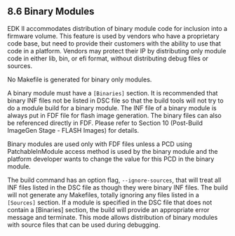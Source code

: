 <!--- @file
  8.6 Binary Modules

  Copyright (c) 2008-2017, Intel Corporation. All rights reserved.<BR>

  Redistribution and use in source (original document form) and 'compiled'
  forms (converted to PDF, epub, HTML and other formats) with or without
  modification, are permitted provided that the following conditions are met:

  1) Redistributions of source code (original document form) must retain the
     above copyright notice, this list of conditions and the following
     disclaimer as the first lines of this file unmodified.

  2) Redistributions in compiled form (transformed to other DTDs, converted to
     PDF, epub, HTML and other formats) must reproduce the above copyright
     notice, this list of conditions and the following disclaimer in the
     documentation and/or other materials provided with the distribution.

  THIS DOCUMENTATION IS PROVIDED BY TIANOCORE PROJECT "AS IS" AND ANY EXPRESS OR
  IMPLIED WARRANTIES, INCLUDING, BUT NOT LIMITED TO, THE IMPLIED WARRANTIES OF
  MERCHANTABILITY AND FITNESS FOR A PARTICULAR PURPOSE ARE DISCLAIMED. IN NO
  EVENT SHALL TIANOCORE PROJECT  BE LIABLE FOR ANY DIRECT, INDIRECT, INCIDENTAL,
  SPECIAL, EXEMPLARY, OR CONSEQUENTIAL DAMAGES (INCLUDING, BUT NOT LIMITED TO,
  PROCUREMENT OF SUBSTITUTE GOODS OR SERVICES; LOSS OF USE, DATA, OR PROFITS;
  OR BUSINESS INTERRUPTION) HOWEVER CAUSED AND ON ANY THEORY OF LIABILITY,
  WHETHER IN CONTRACT, STRICT LIABILITY, OR TORT (INCLUDING NEGLIGENCE OR
  OTHERWISE) ARISING IN ANY WAY OUT OF THE USE OF THIS DOCUMENTATION, EVEN IF
  ADVISED OF THE POSSIBILITY OF SUCH DAMAGE.

-->

## 8.6 Binary Modules

EDK II accommodates distribution of binary module code for inclusion into a
firmware volume. This feature is used by vendors who have a proprietary code
base, but need to provide their customers with the ability to use that code in
a platform. Vendors may protect their IP by distributing only module code in
either lib, bin, or efi format, without distributing debug files or sources.

No Makefile is generated for binary only modules.

A binary module must have a `[Binaries]` section. It is recommended that binary
INF files not be listed in DSC file so that the build tools will not try to do
a module build for a binary module. The INF file of a binary module is always
put in FDF file for flash image generation. The binary files can also be
referenced directly in FDF. Please refer to Section 10 (Post-Build ImageGen
Stage - FLASH Images) for details.

Binary modules are used only with FDF files unless a PCD using
PatchableInModule access method is used by the binary module and the platform
developer wants to change the value for this PCD in the binary module.

The build command has an option flag, `--ignore-sources`, that will treat all
INF files listed in the DSC file as though they were binary INF files. The
build will not generate any Makefiles, totally ignoring any files listed in a
`[Sources]` section. If a module is specified in the DSC file that does not
contain a [Binaries] section, the build will provide an appropriate error
message and terminate. This mode allows distribution of binary modules with
source files that can be used during debugging.

